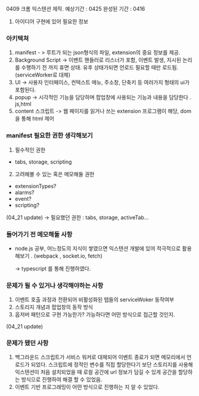 0409 
크롬 익스텐션 제작. 
예상기간 : 0425
완성된 기간 : 0416

1. 아이디어 구현에 있어 필요한 정보

### 아키텍쳐
1. manifest - > 루트가 되는 json형식의 파일, extension의 중요 정보를 제공.
2. Background Script -> 이벤트 핸들러로 리스너가 포함, 이벤트 발생, 지시된 논리를 수행하기 전 까지 휴면 상태. 유후 상태가되면 언로드 필요할 때만 로드됨. (serviceWorker로 대체)
3. UI -> 사용자 인터페이스, 컨텍스트 메뉴, 주소창, 단축키 등 여러가지 형태의 ui가 포함된다.
4. popup -> 시각적인 기능을 담당하며 팝업창에 사용되는 기능과 내용을 담당한다 . js,html
5. content 스크립트 -> 웹 페이지를 읽거나 쓰는 extension 프로그램이 해당, dom을 통해 html 제어

### manifest 필요한 권한 생각해보기 

1. 필수적인 권한
- tabs, storage, scripting

2. 고려해볼 수 있는 혹은 메모해둘 권한
- extensionTypes?
- alarms?
- event?
- scripting?

(04_21 update)
-> 필요했던 권한  : tabs, storage, activeTab...

### 들어가기 전 메모해둘 사항
- node.js 공부, 어느정도의 지식이 쌓였으면 익스텐션 개발에 있어 적극적으로 활용해보기 . (webpack , socket.io, fetch)

  -> typescript 를 통해 진행하였다.

### 문제가 될 수 있거나 생각해야하는 사항
1. 이벤트 호출 과정과 전환되어 비활성화된 탭들의 serviceWoker 동작여부
2. 스토리지 개념과 팝업창의 동작 방식
3. 옵저버 패턴으로 구현 가능한가? 가능하다면 어떤 방식으로 접근할 것인지.

(04_21 update)
### 문제가 됐던 사항
1. 백그라운드 스크립트가 서비스 워커로 대체되어 이벤트 종료가 되면 메모리에서 언로드가 되었다. 스크립트에 정적인 변수를 직접 할당한다기 보단 스토리지를 사용해 익스텐션이 처음 설치되었을 때 로컬 공간에 url 정보가 담길 수 있게 공간을 할당하는 방식으로 진행하여 해결 할 수 있었음.
2. 이벤트 기반 프로그래밍이 어떤 방식으로 진행하는 지 알 수 있었다.

